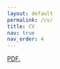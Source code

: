 ```yaml
---
layout: default
permalink: /cv/
title: CV
nav: true
nav_order: 4
---
```


<a href="sijia-li.github.io/assets/pdf/cv_sijiali_24fall.pdf" target="_blank">PDF.</a>
